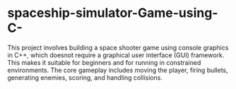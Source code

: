 # spaceship-simulator-Game-using-C-
This project involves building a space shooter game using console graphics in C++, which doesnot require a graphical user interface (GUI) framework. This makes it suitable for beginners and for running in constrained environments. The core gameplay includes moving the player, firing bullets, generating enemies, scoring, and handling collisions.
